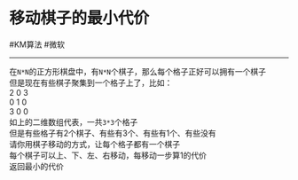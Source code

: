 # 移动棋子的最小代价
#KM算法
#微软

---


在`N*N`的正方形棋盘中，有`N*N`个棋子，那么每个格子正好可以拥有一个棋子  
但是现在有些棋子聚集到一个格子上了，比如：  
2 0 3  
0 1 0  
3 0 0  
如上的二维数组代表，一共`3*3`个格子  
但是有些格子有2个棋子、有些有3个、有些有1个、有些没有  
请你用棋子移动的方式，让每个格子都有一个棋子  
每个棋子可以上、下、左、右移动，每移动一步算1的代价  
返回最小的代价